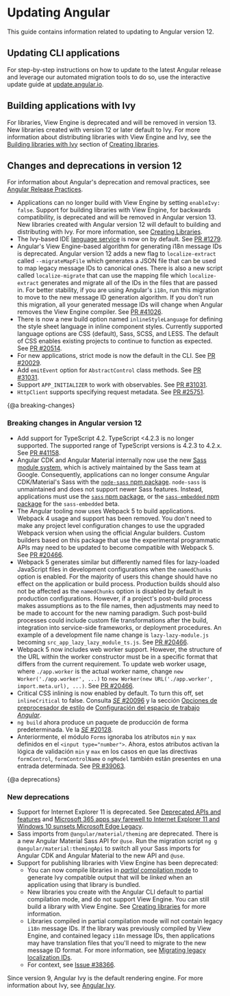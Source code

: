 # Updating Angular

This guide contains information related to updating to Angular version 12.

## Updating CLI applications

For step-by-step instructions on how to update to the latest Angular release and leverage our automated migration tools to do so, use the interactive update guide at [update.angular.io](https://update.angular.io).


## Building applications with Ivy

For libraries, View Engine is deprecated and will be removed in version 13.
New libraries created with version 12 or later default to Ivy.
For more information about distributing libraries with View Engine and Ivy, see the [Building libraries with Ivy](guide/creating-libraries#ivy-libraries) section of [Creating libraries](guide/creating-libraries).

## Changes and deprecations in version 12

<div class="alert is-helpful">

   For information about Angular's deprecation and removal practices, see [Angular Release Practices](guide/releases#deprecation-practices "Angular Release Practices: Deprecation practices").

</div>

* Applications can no longer build with View Engine by setting `enableIvy: false`.
  Support for building libraries with View Engine, for backwards compatibility, is deprecated and will be removed in Angular version 13.
  New libraries created with Angular version 12 will default to building and distributing with Ivy.
  For more information, see [Creating Libraries](guide/creating-libraries).
* The Ivy-based IDE [language service](guide/language-service) is now on by default.
  See [PR #1279](https://github.com/angular/vscode-ng-language-service/pull/1279).
* Angular's View Engine-based algorithm for generating i18n message IDs is deprecated.
  Angular version 12 adds a new flag to `localize-extract` called `--migrateMapFile` which  generates a JSON file that can be used to map legacy message IDs to canonical ones.
  There is also a new script called `localize-migrate` that can use the mapping file which `localize-extract` generates and migrate all of the IDs in the files that are passed in.
  For better stability, if you are using Angular's `i18n`, run this migration to move to the new message ID generation algorithm.
  If you don't run this migration, all your generated message IDs will change when Angular removes the View Engine compiler.
  See [PR #41026](https://github.com/angular/angular/pull/41026).
* There is now a new build option named `inlineStyleLanguage` for defining the style sheet language in inline component styles.
  Currently supported language options are CSS (default), Sass, SCSS, and LESS.
  The default of CSS enables existing projects to continue to function as expected.
  See [PR #20514](https://github.com/angular/angular-cli/pull/20514).
* For new applications, strict mode is now the default in the CLI.
  See [PR #20029](https://github.com/angular/angular-cli/pull/20029).
* Add `emitEvent` option for `AbstractControl` class methods.
  See [PR #31031](https://github.com/angular/angular/pull/31031).
* Support `APP_INITIALIZER` to work with observables.
  See [PR #31031](https://github.com/angular/angular/pull/31031).
* `HttpClient` supports specifying request metadata.
  See [PR #25751](https://github.com/angular/angular/pull/25751).


{@a breaking-changes}
### Breaking changes in Angular version 12

* Add support for TypeScript 4.2.
  TypeScript <4.2.3 is no longer supported.
  The supported range of TypeScript versions is 4.2.3 to 4.2.x.
  See [PR #41158](https://github.com/angular/angular/pull/41158).
* Angular CDK and Angular Material internally now use the new [Sass module system](https://sass-lang.com/blog/the-module-system-is-launched), which is actively maintained by the Sass team at Google.
  Consequently, applications can no longer consume Angular CDK/Material's Sass with the [`node-sass` npm package](https://www.npmjs.com/package/node-sass).
  `node-sass` is unmaintained and does not support newer Sass features. Instead, applications must use the [`sass` npm package](https://www.npmjs.com/package/sass), or the [`sass-embedded` npm package](https://www.npmjs.com/package/sass-embedded) for the `sass-embedded` beta.
* The Angular tooling now uses Webpack 5 to build applications. Webpack 4 usage and support has been removed.
  You don't need to make any project level configuration changes to use the upgraded Webpack version when using the official Angular builders.
  Custom builders based on this package that use the experimental programmatic APIs may need to be updated to become compatible with Webpack 5.
  See [PR #20466](https://github.com/angular/angular-cli/pull/20466).
* Webpack 5 generates similar but differently named files for lazy-loaded JavaScript files in development configurations when the `namedChunks` option is enabled.
  For the majority of users this change should have no effect on the application or build process.
  Production builds should also not be affected as the `namedChunks` option is disabled by default in production configurations.
  However, if a project's post-build process makes assumptions as to the file names, then adjustments may need to be made to account for the new naming paradigm.
  Such post-build processes could include custom file transformations after the build, integration into service-side frameworks, or deployment procedures.
  An example of a development file name change is `lazy-lazy-module.js` becoming `src_app_lazy_lazy_module_ts.js`.
  See [PR #20466](https://github.com/angular/angular-cli/pull/20466).
* Webpack 5 now includes web worker support.
  However, the structure of the URL within the worker constructor must be in a specific format that differs from the current requirement.
  To update web worker usage, where `./app.worker` is the actual worker name, change `new Worker('./app.worker', ...)` to `new Worker(new URL('./app.worker', import.meta.url), ...)`.
  See [PR #20466](https://github.com/angular/angular-cli/pull/20466).
* Critical CSS inlining is now enabled by default.
  To turn this off, set `inlineCritical` to false.
  Consulta [*SE* #20096](https://github.com/angular/angular-cli/pull/20096) y la sección [Opciones de preprocesador de estilo](guide/workspace-config#configuracion-de-optimizacion) de [Configuración del espacio de trabajo *Angular*](guide/workspace-config).
* `ng build` ahora produce un paquete de producción de forma predeterminada.
  Ve la [*SE* #20128](https://github.com/angular/angular-cli/pull/20128).
* Anteriormente, el módulo `Forms` ignoraba los atributos `min` y `max` definidos en el `<input type="number">`.
  Ahora, estos atributos activan la lógica de validación `min` y `max` en los casos en que las directivas `formControl`, `formControlName` o `ngModel` también están presentes en una entrada determinada.
  See [PR #39063](https://github.com/angular/angular/pull/39063).


{@a deprecations}
### New deprecations

* Support for Internet Explorer 11 is deprecated.
  See [Deprecated APIs and features](guide/deprecations) and [Microsoft 365 apps say farewell to Internet Explorer 11 and Windows 10 sunsets Microsoft Edge Legacy](https://techcommunity.microsoft.com/t5/microsoft-365-blog/microsoft-365-apps-say-farewell-to-internet-explorer-11-and/ba-p/1591666).
* Sass imports from `@angular/material/theming` are deprecated. There is a new Angular Material Sass API for `@use`.
  Run the migration script `ng g @angular/material:themingApi` to switch all your Sass imports for Angular CDK and Angular Material to the new API and `@use`.
* Support for publishing libraries with View Engine has been deprecated:
  - You can now compile libraries in [_partial_ compilation mode](guide/angular-compiler-options#compilationmode) to generate Ivy compatible output that will be _linked_ when an application using that library is bundled.
  - New libraries you create with the Angular CLI default to partial compilation mode, and do not support View Engine. You can still build a library with View Engine. See [Creating libraries](guide/creating-libraries) for more information.
  - Libraries compiled in partial compilation mode will not contain legacy `i18n` message IDs.
    If the library was previously compiled by View Engine, and contained legacy `i18n` message IDs, then applications may have translation files that you'll need to migrate to the new message ID format. For more information, see [Migrating legacy localization IDs](guide/migration-legacy-message-id).
  - For context, see [Issue #38366](https://github.com/angular/angular/issues/38366).

<div class="alert is-helpful">

Since version 9, Angular Ivy is the default rendering engine.
For more information about Ivy, see [Angular Ivy](guide/ivy).

</div>

